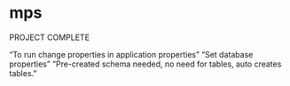 # mps
PROJECT COMPLETE

“To run change properties in application properties”
“Set database properties”
“Pre-created schema needed, no need for tables, auto creates tables.”


